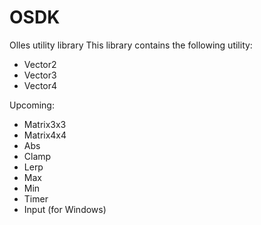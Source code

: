 # OSDK
 Olles utility library
 This library contains the following utility:
* Vector2
* Vector3
* Vector4

Upcoming:
* Matrix3x3
* Matrix4x4
* Abs
* Clamp
* Lerp
* Max
* Min
* Timer
* Input (for Windows)
